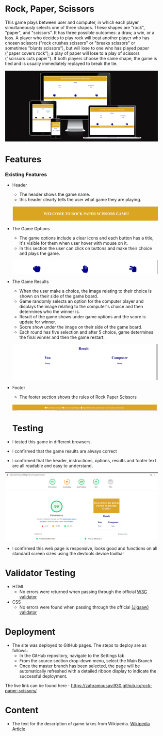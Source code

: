 # Rock, Paper, Scissors

This game plays between user and computer, in which each player simultaneously selects one of three shapes. These shapes are "rock", "paper", and "scissors". It has three possible outcomes: a draw, a win, or a loss. A player who decides to play rock will beat another player who has chosen scissors ("rock crushes scissors" or "breaks scissors" or sometimes "blunts scissors"), but will lose to one who has played paper ("paper covers rock"); a play of paper will lose to a play of scissors ("scissors cuts paper"). If both players choose the same shape, the game is tied and is usually immediately replayed to break the tie.

![Responsice Mockup](https://github.com/zahramousavi930/rock-paper-scissors/blob/main/assets/images/responsive.png)

# Features

### Existing Features

- Header

  - The header shows the game name.
  - this header clearly tells the user what game they are playing.

  ![Responsice Mockup](https://github.com/zahramousavi930/rock-paper-scissors/blob/main/assets/images/header.png)

- The Game Options

  - The game options include a clear icons and each button has a title, It's visible for them when user hover with mouse on it.
  - In this section the user can click on buttons and make their choice and plays the game.

  ![Responsice Mockup](https://github.com/zahramousavi930/rock-paper-scissors/blob/main/assets/images/game_options.png)

- The Game Results

  - When the user make a choice, the image relating to their choice is shown on their side of the game board.
  - Game randomly selects an option for the computer player and displays the image relating to the computer's choice and then determines who the winner is.
  - Result of the game shows under game options and the score is update for winner.
  - Socre show under the image on their side of the game board.
  - Each round has five selection and after 5 choice, game determines the final winner and then the game restart.

  ![Responsice Mockup](https://github.com/zahramousavi930/rock-paper-scissors/blob/main/assets/images/result.png)

- Footer

  - The footer section shows the rules of Rock Paper Scissors

  ![Responsice Mockup](https://github.com/zahramousavi930/rock-paper-scissors/blob/main/assets/images/footer.png)

  # Testing

- I tested this game in different browsers.
- I confirmed that the game results are always correct
- I confirmed that the header, instructions, options, results and footer text are all readable and easy to understand.

![Responsice Mockup](https://github.com/zahramousavi930/rock-paper-scissors/blob/main/assets/images/lighthouse.png)

- I confirmed this web page is responsive, looks good and functions on all standard screen sizes using the devtools device toolbar

# Validator Testing

- HTML
  - No errors were returned when passing through the official [W3C validator](https://validator.w3.org/nu/?doc=https%3A%2F%2Fzahramousavi930.github.io%2Frock-paper-scissors%2F)
- CSS
  - No errors were found when passing through the official [(Jigsaw) validator](https://jigsaw.w3.org/css-validator/validator?uri=https%3A%2F%2Fzahramousavi930.github.io%2Frock-paper-scissors%2F&profile=css3svg&usermedium=all&warning=1&vextwarning=&lang=en)

# Deployment

- The site was deployed to GitHub pages. The steps to deploy are as follows:
  - In the GitHub repository, navigate to the Settings tab
  - From the source section drop-down menu, select the Main Branch
  - Once the master branch has been selected, the page will be automatically refreshed with a detailed ribbon display to indicate the successful deployment.

The live link can be found here - https://zahramousavi930.github.io/rock-paper-scissors/

# Content

- The text for the description of game takes from Wikipedia. [Wikipedia Article](https://en.wikipedia.org/wiki/Rock_paper_scissors)
